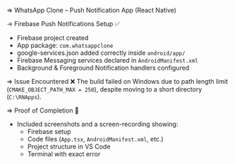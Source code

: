 => WhatsApp Clone – Push Notification App (React Native)

-> Firebase Push Notifications Setup ✅
- Firebase project created
- App package: `com.whatsappclone`
- google-services.json added correctly inside `android/app/`
- Firebase Messaging services declared in `AndroidManifest.xml`
- Background & Foreground Notification handlers configured

=> Issue Encountered ❌
The build failed on Windows due to path length limit (`CMAKE_OBJECT_PATH_MAX = 250`), despite moving to a short directory (`C:\RNApps`).

=> Proof of Completion 📸
- Included screenshots and a screen-recording showing:
  - Firebase setup
  - Code files (`App.tsx`, `AndroidManifest.xml`, etc.)
  - Project structure in VS Code
  - Terminal with exact error
